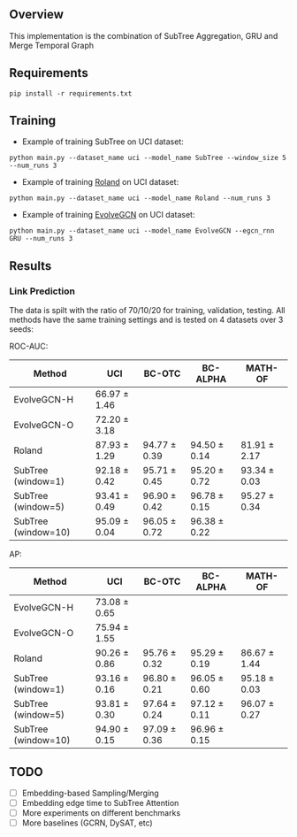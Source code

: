## Overview

This implementation is the combination of SubTree Aggregation, GRU and Merge Temporal Graph

## Requirements
```
pip install -r requirements.txt
```
## Training

* Example of training SubTree on UCI dataset:
```
python main.py --dataset_name uci --model_name SubTree --window_size 5 --num_runs 3
```

* Example of training [Roland](https://arxiv.org/pdf/2208.07239.pdf) on UCI dataset:
```
python main.py --dataset_name uci --model_name Roland --num_runs 3
```

* Example of training [EvolveGCN](https://arxiv.org/pdf/1902.10191.pdf) on UCI dataset:
```
python main.py --dataset_name uci --model_name EvolveGCN --egcn_rnn GRU --num_runs 3
```

## Results
  
### Link Prediction

The data is spilt with the ratio of 70/10/20 for training, validation, testing. All methods have the same training settings and is tested on 4 datasets over 3 seeds:

ROC-AUC:

| Method             |      UCI     |    BC-OTC    |   BC-ALPHA   |   MATH-OF    |
|--------------------|--------------|--------------|--------------|--------------|
| EvolveGCN-H        | 66.97 ± 1.46 |              |              |              |
| EvolveGCN-O        | 72.20 ± 3.18 |              |              |              |
| Roland             | 87.93 ± 1.29 | 94.77 ± 0.39 | 94.50 ± 0.14 | 81.91 ± 2.17 |
| SubTree (window=1) | 92.18 ± 0.42 | 95.71 ± 0.45 | 95.20 ± 0.72 | 93.34 ± 0.03 |
| SubTree (window=5) | 93.41 ± 0.49 | 96.90 ± 0.42 | 96.78 ± 0.15 | 95.27 ± 0.34 |
| SubTree (window=10)| 95.09 ± 0.04 | 96.05 ± 0.72 | 96.38 ± 0.22 |              |

AP:

| Method             |      UCI     |    BC-OTC    |   BC-ALPHA   |   MATH-OF    |
|--------------------|--------------|--------------|--------------|--------------|
| EvolveGCN-H        | 73.08 ± 0.65 |              |              |              |
| EvolveGCN-O        | 75.94 ± 1.55 |              |              |              |
| Roland             | 90.26 ± 0.86 | 95.76 ± 0.32 | 95.29 ± 0.19 | 86.67 ± 1.44 |
| SubTree (window=1) | 93.16 ± 0.16 | 96.80 ± 0.21 | 96.05 ± 0.60 | 95.18 ± 0.03 |
| SubTree (window=5) | 93.81 ± 0.30 | 97.64 ± 0.24 | 97.12 ± 0.11 | 96.07 ± 0.27 |
| SubTree (window=10)| 94.90 ± 0.15 | 97.09 ± 0.36 | 96.96 ± 0.15 |              |

## TODO
- [ ] Embedding-based Sampling/Merging
- [ ] Embedding edge time to SubTree Attention
- [ ] More experiments on different benchmarks
- [ ] More baselines (GCRN, DySAT, etc)
